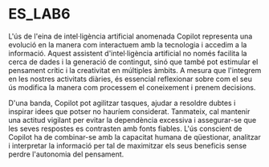 # ES_LAB6

L'ús de l'eina de intel·ligència artificial anomenada Copilot representa una evolució en la manera com interactuem amb la tecnologia i accedim a la informació. Aquest assistent d'intel·ligència artificial no només facilita la cerca de dades i la generació de contingut, sinó que també pot estimular el pensament crític i la creativitat en múltiples àmbits. A mesura que l'integrem en les nostres activitats diàries, és essencial reflexionar sobre com el seu ús modifica la manera com processem el coneixement i prenem decisions.

D'una banda, Copilot pot agilitzar tasques, ajudar a resoldre dubtes i inspirar idees que potser no hauríem considerat. Tanmateix, cal mantenir una actitud vigilant per evitar la dependència excessiva i assegurar-se que les seves respostes es contrasten amb fonts fiables. L'ús conscient de Copilot ha de combinar-se amb la capacitat humana de qüestionar, analitzar i interpretar la informació per tal de maximitzar els seus beneficis sense perdre l'autonomia del pensament.
